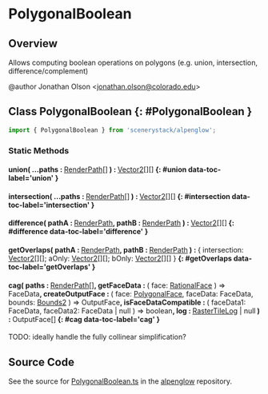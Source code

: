 # PolygonalBoolean

## Overview

Allows computing boolean operations on polygons (e.g. union, intersection, difference/complement)

@author Jonathan Olson &lt;jonathan.olson@colorado.edu&gt;

## Class PolygonalBoolean {: #PolygonalBoolean }


```js
import { PolygonalBoolean } from 'scenerystack/alpenglow';
```
### Static Methods

#### union( ...paths : <span style="font-weight: 400;">[RenderPath](../alpenglow/RenderPath.md)[]</span> ) : <span style="font-weight: 400;">[Vector2](../dot/Vector2.md)[][]</span> {: #union data-toc-label='union' }

#### intersection( ...paths : <span style="font-weight: 400;">[RenderPath](../alpenglow/RenderPath.md)[]</span> ) : <span style="font-weight: 400;">[Vector2](../dot/Vector2.md)[][]</span> {: #intersection data-toc-label='intersection' }

#### difference( pathA : <span style="font-weight: 400;">[RenderPath](../alpenglow/RenderPath.md)</span>, pathB : <span style="font-weight: 400;">[RenderPath](../alpenglow/RenderPath.md)</span> ) : <span style="font-weight: 400;">[Vector2](../dot/Vector2.md)[][]</span> {: #difference data-toc-label='difference' }

#### getOverlaps( pathA : <span style="font-weight: 400;">[RenderPath](../alpenglow/RenderPath.md)</span>, pathB : <span style="font-weight: 400;">[RenderPath](../alpenglow/RenderPath.md)</span> ) : <span style="font-weight: 400;">{ intersection: [Vector2](../dot/Vector2.md)[][]; aOnly: [Vector2](../dot/Vector2.md)[][]; bOnly: [Vector2](../dot/Vector2.md)[][] }</span> {: #getOverlaps data-toc-label='getOverlaps' }

#### cag( paths : <span style="font-weight: 400;">[RenderPath](../alpenglow/RenderPath.md)[]</span>, getFaceData : <span style="font-weight: 400;">( face: [RationalFace](../alpenglow/RationalFace.md) ) =&gt; FaceData</span>, createOutputFace : <span style="font-weight: 400;">( face: [PolygonalFace](../alpenglow/ClippableFace.md#PolygonalFace), faceData: FaceData, bounds: [Bounds2](../dot/Bounds2.md) ) =&gt; OutputFace</span>, isFaceDataCompatible : <span style="font-weight: 400;">( faceData1: FaceData, faceData2: FaceData | <span style="color: hsla(calc(var(--md-hue) + 180deg),80%,40%,1);">null</span> ) =&gt; <span style="color: hsla(calc(var(--md-hue) + 180deg),80%,40%,1);">boolean</span></span>, log : <span style="font-weight: 400;">[RasterTileLog](../alpenglow/RasterLog.md#RasterTileLog) | <span style="color: hsla(calc(var(--md-hue) + 180deg),80%,40%,1);">null</span></span> ) : <span style="font-weight: 400;">OutputFace[]</span> {: #cag data-toc-label='cag' }

TODO: ideally handle the fully collinear simplification?



## Source Code

See the source for [PolygonalBoolean.ts](https://github.com/phetsims/alpenglow/blob/main/js/cag/PolygonalBoolean.ts) in the [alpenglow](https://github.com/phetsims/alpenglow) repository.
